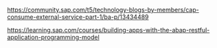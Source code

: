 https://community.sap.com/t5/technology-blogs-by-members/cap-consume-external-service-part-1/ba-p/13434489

https://learning.sap.com/courses/building-apps-with-the-abap-restful-application-programming-model